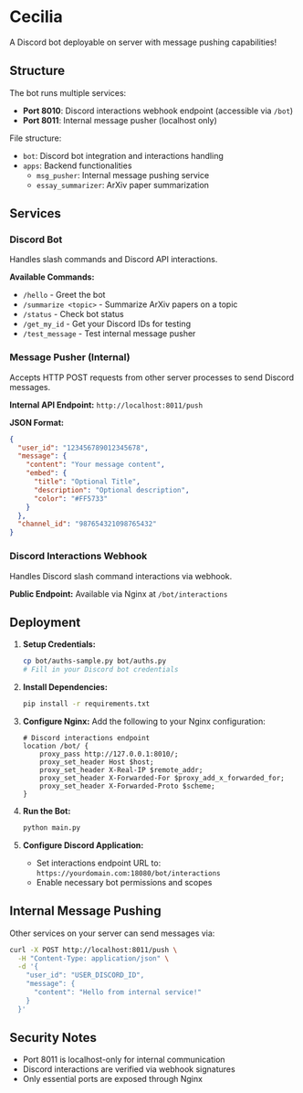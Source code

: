# Cecilia

A Discord bot deployable on server with message pushing capabilities!

## Structure

The bot runs multiple services:
- **Port 8010**: Discord interactions webhook endpoint (accessible via `/bot`)
- **Port 8011**: Internal message pusher (localhost only)

File structure:
- `bot`: Discord bot integration and interactions handling
- `apps`: Backend functionalities
  - `msg_pusher`: Internal message pushing service
  - `essay_summarizer`: ArXiv paper summarization

## Services

### Discord Bot
Handles slash commands and Discord API interactions.

**Available Commands:**
- `/hello` - Greet the bot
- `/summarize <topic>` - Summarize ArXiv papers on a topic
- `/status` - Check bot status
- `/get_my_id` - Get your Discord IDs for testing
- `/test_message` - Test internal message pusher

### Message Pusher (Internal)
Accepts HTTP POST requests from other server processes to send Discord messages.

**Internal API Endpoint:** `http://localhost:8011/push`

**JSON Format:**
```json
{
  "user_id": "123456789012345678",
  "message": {
    "content": "Your message content",
    "embed": {
      "title": "Optional Title",
      "description": "Optional description",
      "color": "#FF5733"
    }
  },
  "channel_id": "987654321098765432"
}
```

### Discord Interactions Webhook
Handles Discord slash command interactions via webhook.

**Public Endpoint:** Available via Nginx at `/bot/interactions`

## Deployment

1. **Setup Credentials:**
   ```bash
   cp bot/auths-sample.py bot/auths.py
   # Fill in your Discord bot credentials
   ```

2. **Install Dependencies:**
   ```bash
   pip install -r requirements.txt
   ```

3. **Configure Nginx:**
   Add the following to your Nginx configuration:
   ```nginx
   # Discord interactions endpoint
   location /bot/ {
       proxy_pass http://127.0.0.1:8010/;
       proxy_set_header Host $host;
       proxy_set_header X-Real-IP $remote_addr;
       proxy_set_header X-Forwarded-For $proxy_add_x_forwarded_for;
       proxy_set_header X-Forwarded-Proto $scheme;
   }
   ```

4. **Run the Bot:**
   ```bash
   python main.py
   ```

5. **Configure Discord Application:**
   - Set interactions endpoint URL to: `https://yourdomain.com:18080/bot/interactions`
   - Enable necessary bot permissions and scopes

## Internal Message Pushing

Other services on your server can send messages via:

```bash
curl -X POST http://localhost:8011/push \
  -H "Content-Type: application/json" \
  -d '{
    "user_id": "USER_DISCORD_ID",
    "message": {
      "content": "Hello from internal service!"
    }
  }'
```

## Security Notes

- Port 8011 is localhost-only for internal communication
- Discord interactions are verified via webhook signatures
- Only essential ports are exposed through Nginx
